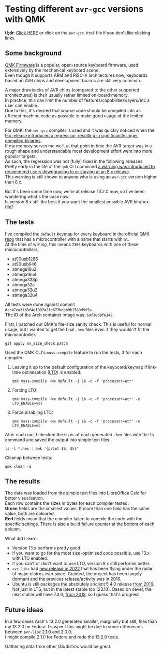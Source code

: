 # Testing different `avr-gcc` versions with QMK

**tl;dr**: [Click HERE](https://erovia.github.io/gcc-test-qmk/avr-gcc) or click on the `avr-gcc.html` file if you don't like clicking links.

## Some background

[QMK Firmware](https://qmk.fm/) is a popular, open-source keyboard firmware, used extensively by the mechanical keyboard scene.  
Even though it supports ARM and RISC-V architectures now, keyboards based on AVR chips and development boards are still very common.  

A major drawbacks of AVR chips (compared to the other supported architectures) is their usually rather limited on-board memory.  
In practice, this can limit the number of features/capabilities/layers/etc a user can enable.  
Due to this, it's desired that source code should be compiled into as efficient machine code as possible to make good usage of the limited memory.  

For QMK, the `avr-gcc` compiler is used and it was quickly noticed when the [9.x release introduced a regression, resulting in significantly larger compiled binaries](https://gcc.gnu.org/bugzilla/show_bug.cgi?id=91189).  
If my memory serves me well, at that point in time the AVR target was in a rough shape and understandable most development effort went into more popular targets.  
As such, the regression was not (fully) fixed in the following releases.  
Pretty early in the life of the `qmk` CLI command [a warning was introduced to recommend users downgrading to or staying at an 8.x release](https://github.com/qmk/qmk_firmware/commit/cf40c33c907c44753bb145b9f2d5107447422fbc#diff-d26098f964e0334af937ce9fee1a3dd91968877932f3370a6c7925964f9fe833R55).  
This warning is still shown to anyone who is using an `avr-gcc` version higher than 8.x.  

But it's been some time now, we're at release 13.2.0 now, so I've been wondering what's the case now.  
Is version 8.x still the best if you want the smallest possible AVR bin/hex file?  


## The tests

I've compiled the `default` keymap for every keyboard in [the official QMK repo](https://github.com/qmk/qmk_firmware) that has a microcontroller with a name that starts with `at`.  
At the time of writing, this means `2366` keyboards with one of these microcontrollers:  

* at90usb1286
* at90usb646
* atmega16u2
* atmega16u4
* atmega328p
* atmega32a
* atmega32u2
* atmega32u4

All tests were done against commit `dcc47ea31b3f4ef097a2fc677bdbb9b2560d905a`.  
The ID of the Arch container image was: `69f38d8f6347`.  

First, I patched out QMK's file-size sanity check. This is useful for normal usage, but I wanted to get the final `.hex` files even if they wouldn't fit the microcontroller.

    git apply no_size_check.patch

Used the QMK CLI's `mass-compile` feature to run the tests, 3 for each compiler:

1. Leaving it up to the default configuration of the keyboard/keymap if link-time optimisation ([LTO](https://en.wikipedia.org/wiki/Interprocedural_optimization)) is enabled:

       qmk mass-compile -km default -j 16 -c -f 'processor=at*'

2. Forcing LTO:

       qmk mass-compile -km default -j 16 -c -f 'processor=at*' -e LTO_ENABLE=yes

3. Force disabling LTO:

       qmk mass-compile -km default -j 16 -c -f 'processor=at*' -e LTO_ENABLE=no

After each run, I checked the sizes of each generated `.hex` files with the `ls` command and saved the output into simple text files:

    ls -l *.hex | awk '{print $9, $5}'

Cleanup between tests:

    qmk clean -a


## The results

The data was loaded from the simple text files into LibreOffice Calc for better visualisation.  
Each row contains the sizes in bytes for each compiler tested.  
**Green** fields are the smallest values. If more than one field has the same value, both are coloured.  
**Red** fields mean that the compiler failed to compile the code with the specific settings. There is also a build failure counter at the bottom of each column.  

What did I learn:

- Version 13.x performs pretty good.  
- If you want to go for the most size-optimised code possible, use 13.x with LTO enabled.  
- If you can't or don't want to use LTO, version 8.x still performs better.  
- `avr-libc` had [new release in 2022](https://github.com/avrdudes/avr-libc/tags) that has been flying under the radar of major distros ever since. Granted, the project has been largely dormant and the previous release/activity was in 2016.  
- Ubuntu is still packages the absolutely ancient 5.4.0 release [from 2016](https://gcc.gnu.org/gcc-5/). Not just in LTS, but in the latest stable too (23.10). Based on devel, the next stable will have 7.3.0, [from 2018](https://gcc.gnu.org/gcc-7/), so I guess that's progress.  


## Future ideas

In a few cases Arch's 13.2.0 generated smaller, marginally but still, files than my 13.2.0 on Fedora. I suspect this might be due to some differences between `avr-libc` 2.1.0 and 2.0.0.  
I might compile 2.1.0 for Fedora and redo the 13.2.0 tests.  

Gathering data from other OS/distros would be great.  
